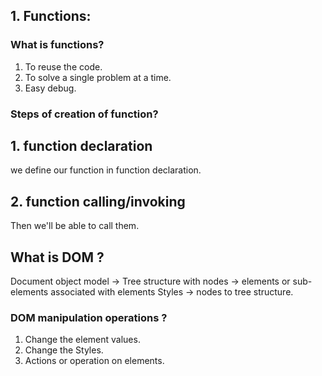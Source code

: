 ## 1. Functions:

### What is functions?

1. To reuse the code.
2. To solve a single problem at a time.
3. Easy debug.

### Steps of creation of function?

## 1. function declaration

we define our function in function declaration.

## 2. function calling/invoking

Then we'll be able to call them.

## What is DOM ?

Document object model -> Tree structure with nodes -> elements or sub-elements associated with elements
Styles -> nodes to tree structure.

### DOM manipulation operations ?

1. Change the element values.
2. Change the Styles.
3. Actions or operation on elements.
